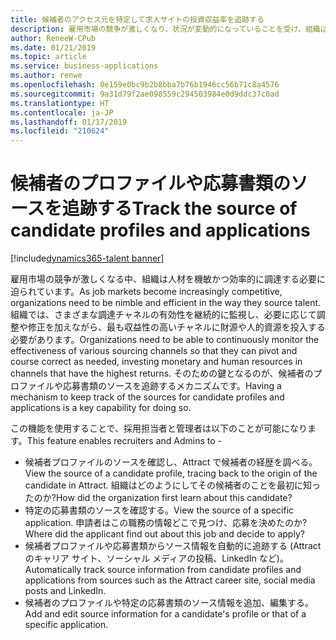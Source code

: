 ```yaml
---
title: 候補者のアクセス元を特定して求人サイトの投資収益率を追跡する
description: 雇用市場の競争が激しくなり、状況が変動的になっていることを受け、組織はソーシング戦略について機敏に対応する必要に迫られています。
author: ReneeW-CPub
ms.date: 01/21/2019
ms.topic: article
ms.service: business-applications
ms.author: renwe
ms.openlocfilehash: 0e159e0bc9b2b8bba7b76b1946cc56b71c8a4576
ms.sourcegitcommit: 9a31d79f2ae098559c294503984e0d9ddc37c0ad
ms.translationtype: HT
ms.contentlocale: ja-JP
ms.lasthandoff: 01/17/2019
ms.locfileid: "210624"
---
```

#  <a name="track-the-source-of-candidate-profiles-and-applications"></a><span data-ttu-id="04566-103">候補者のプロファイルや応募書類のソースを追跡する</span><span class="sxs-lookup"><span data-stu-id="04566-103">Track the source of candidate profiles and applications</span></span> 
[!include[dynamics365-talent banner](../../includes/dynamics365-talent.md)]

<span data-ttu-id="04566-104">雇用市場の競争が激しくなる中、組織は人材を機敏かつ効率的に調達する必要に迫られています。</span><span class="sxs-lookup"><span data-stu-id="04566-104">As job markets become increasingly competitive, organizations need to be nimble and efficient in the way they source talent.</span></span> <span data-ttu-id="04566-105">組織では、さまざまな調達チャネルの有効性を継続的に監視し、必要に応じて調整や修正を加えながら、最も収益性の高いチャネルに財源や人的資源を投入する必要があります。</span><span class="sxs-lookup"><span data-stu-id="04566-105">Organizations need to be able to continuously monitor the effectiveness of various sourcing channels so that they can pivot and course correct as needed, investing monetary and human resources in channels that have the highest returns.</span></span> <span data-ttu-id="04566-106">そのための鍵となるのが、候補者のプロファイルや応募書類のソースを追跡するメカニズムです。</span><span class="sxs-lookup"><span data-stu-id="04566-106">Having a mechanism to keep track of the sources for candidate profiles and applications is a key capability for doing so.</span></span>

<span data-ttu-id="04566-107">この機能を使用することで、採用担当者と管理者は以下のことが可能になります。</span><span class="sxs-lookup"><span data-stu-id="04566-107">This feature enables recruiters and Admins to -</span></span> 

-   <span data-ttu-id="04566-108">候補者プロファイルのソースを確認し、Attract で候補者の経歴を調べる。</span><span class="sxs-lookup"><span data-stu-id="04566-108">View the source of a candidate profile, tracing back to the origin of the candidate in Attract.</span></span> <span data-ttu-id="04566-109">組織はどのようにしてその候補者のことを最初に知ったのか?</span><span class="sxs-lookup"><span data-stu-id="04566-109">How did the organization first learn about this candidate?</span></span>
-   <span data-ttu-id="04566-110">特定の応募書類のソースを確認する。</span><span class="sxs-lookup"><span data-stu-id="04566-110">View the source of a specific application.</span></span> <span data-ttu-id="04566-111">申請者はこの職務の情報どこで見つけ、応募を決めたのか?</span><span class="sxs-lookup"><span data-stu-id="04566-111">Where did the applicant find out about this job and decide to apply?</span></span>
-   <span data-ttu-id="04566-112">候補者プロファイルや応募書類からソース情報を自動的に追跡する (Attract のキャリア サイト、ソーシャル メディアの投稿、LinkedIn など)。</span><span class="sxs-lookup"><span data-stu-id="04566-112">Automatically track source information from candidate profiles and applications from sources such as the Attract career site, social media posts and LinkedIn.</span></span> 
-   <span data-ttu-id="04566-113">候補者のプロファイルや特定の応募書類のソース情報を追加、編集する。</span><span class="sxs-lookup"><span data-stu-id="04566-113">Add and edit source information for a candidate's profile or that of a specific application.</span></span>
